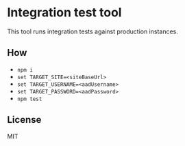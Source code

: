 # Integration test tool

This tool runs integration tests against production instances.

## How

+ `npm i`
+ `set TARGET_SITE=<siteBaseUrl>`
+ `set TARGET_USERNAME=<aadUsername>`
+ `set TARGET_PASSWORD=<aadPassword>`
+ `npm test`

## License

MIT